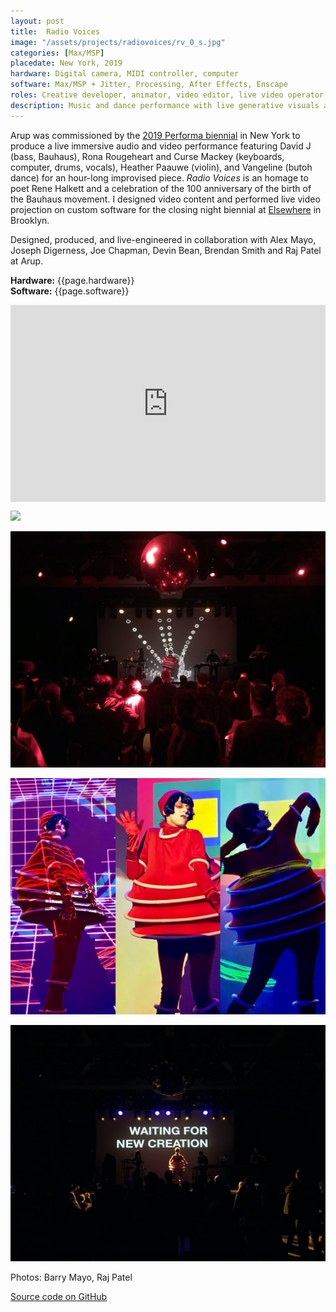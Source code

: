 ```yaml
---
layout: post
title:  Radio Voices
image: "/assets/projects/radiovoices/rv_0_s.jpg"
categories: [Max/MSP]
placedate: New York, 2019
hardware: Digital camera, MIDI controller, computer
software: Max/MSP + Jitter, Processing, After Effects, Enscape
roles: Creative developer, animator, video editor, live video operator, producer
description: Music and dance performance with live generative visuals and surround sound
---
```


<p>Arup was commissioned by the <a href="http://performa19.org/tickets/david-j">2019 Performa biennial</a> in New York to produce a live immersive audio and video performance featuring David J (bass, Bauhaus), Rona Rougeheart and Curse Mackey (keyboards, computer, drums, vocals), Heather Paauwe (violin), and Vangeline (butoh dance) for an hour-long improvised piece. <i>Radio Voices</i> is an homage to poet Rene Halkett and a celebration of the 100 anniversary of the birth of the Bauhaus movement. I designed video content and performed live video projection on custom software for the closing night biennial at <a href="https://www.elsewherebrooklyn.com/events/2019-11-24-david-j-of-bauhaus-and-comrades-perform-for-performa-19-grand-finale/">Elsewhere</a> in Brooklyn. </p>

<p>Designed, produced, and live-engineered in collaboration with Alex Mayo, Joseph Digerness, Joe Chapman, Devin Bean, Brendan Smith and Raj Patel at Arup.</p>

<p><b>Hardware:</b> {{page.hardware}}<br/>
<b>Software:</b> {{page.software}}</p>

<div class="video-container" style="padding:62.5% 0 0 0;position:relative;"><iframe src="https://player.vimeo.com/video/436611686?byline=0&portrait=0" style="position:absolute;top:0;left:0;width:100%;height:100%;" frameborder="0" allow="autoplay; fullscreen" allowfullscreen></iframe></div>

<p><img src="{{ page.image }}"></p>
<p><img src="/assets/projects/radiovoices/rv_2.jpg"></p>
<p><img src="/assets/projects/radiovoices/rv_4.jpg"></p>
<p><img src="/assets/projects/radiovoices/rv_3.jpg"></p>

<p class="inline-descr">Photos: Barry Mayo, Raj Patel</p>

<p><a href="https://github.com/leo-nerd/Radio-Voices-visuals">Source code on GitHub</a>